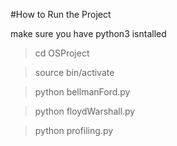 #How to Run the Project

make sure you have python3 isntalled

>cd OSProject

>source bin/activate

>python bellmanFord.py

>python floydWarshall.py

>python profiling.py
